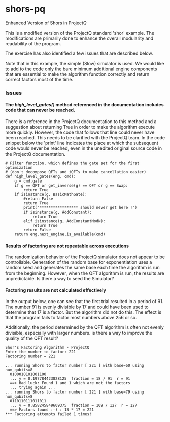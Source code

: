 # shors-pq
Enhanced Version of Shors in ProjectQ

This is a modified version of the ProjectQ standard 'shor' example.
The modifications are primarily done to enhance the overall modularity and readability of the program.

The exercise has also identified a few issues that are described below.

Note that in this example, the simple (Slow) simulator is used.
We would like to add to the code only the bare minimum additional engine components that are essential to make the algorithm function correctly and return correct factors most of the time.


### Issues

#### The *high_level_gates()* method referenced in the documentation includes code that can never be reached.

There is a reference in the ProjectQ documentation to this method and a suggestion about returning True in order to make the algorithm execute more quickly. 
However, the code that follows that line could never have been reached.
This needs to be clarified with the ProjectQ team.
In the code snippet below the 'print' line indicates the place at which the subsequent code would never be reached, even in the unedited original source code in the ProjectQ documentation.

```
# Filter function, which defines the gate set for the first optimization
# (don't decompose QFTs and iQFTs to make cancellation easier)
def high_level_gates(eng, cmd):
    g = cmd.gate
    if g == QFT or get_inverse(g) == QFT or g == Swap:
        return True
    if isinstance(g, BasicMathGate):
        #return False
        return True
        print("***************** should never get here !")
        if isinstance(g, AddConstant):
            return True
        elif isinstance(g, AddConstantModN):
            return True
        return False
    return eng.next_engine.is_available(cmd)
```

#### Results of factoring are not repeatable across executions

The randomization behavior of the ProjectQ simulator does not appear to be controllable.
Generation of the random base for exponentiation uses a random seed and generates the same base each time the algorithm is run from the beginning.
However, when the QFT algorithm is run, the results are unpredictable.
Is there a way to seed the Simulator?

#### Factoring results are not calculated effectively

In the output below, one can see that the first trial resulted in a period of 91.
The number 91 is evenly divisible by 17 and could have been used to determine that
17 is a factor.  But the algorithm did not do this.
The effect is that the program fails to factor most numbers above 256 or so.

Additionally, the period determined by the QFT algorithm is often not evenly divisible, especially with larger numbers.
is there a way to improve the quality of the QFT result?

```
Shor's Factoring Algorithm - ProjectQ
Enter the number to factor: 221
Factoring number = 221

... running Shors to factor number [ 221 ] with base=60 using num_qubits=8
  0100010101001100
  ... y = 0.197784423828125  fraction = 18 / 91  r = 91
  ==> Bad luck: Found 1 and 1 which are not the factors
  ... trying again ...
... running Shors to factor number [ 221 ] with base=79 using num_qubits=8
  0110110111011011
  ... y = 0.858245849609375  fraction = 109 / 127  r = 127
  ==> Factors found :-) : 13 * 17 = 221
*** Factoring attempts failed 1 times!
```
